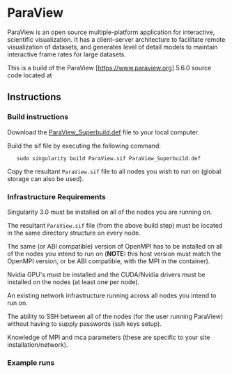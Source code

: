 # ParaView

ParaView is an open source multiple-platform application for interactive, scientific visualization. It has a client–server architecture to facilitate remote visualization of datasets, and generates level of detail models to maintain interactive frame rates for large datasets.

This is a build of the ParaView [https://www.paraview.org] 5.6.0 source code located at [](https:/https://www.paraview.org/download/)

## Instructions


### Build instructions
Download the [ParaView_Superbuild.def](https://github.com/sylabs/examples/blob/master/visualization/ParaView/ParaView_Superbuild.def) file to your local computer.

Build the sif file by executing the following command:

```
   sudo singularity build ParaView.sif ParaView_Superbuild.def
```

Copy the resultant `ParaView.sif` file to all nodes you wish to run on (global storage can also be used).

### Infrastructure Requirements
Singularity 3.0 must be installed on all of the nodes you are running on.

The resultant `ParaView.sif` file (from the above build step) must be located in the same directory structure on every node.

The same (or ABI compatible) version of OpenMPI has to be installed on all of the nodes you intend to run on (**NOTE:** this host version must match the OpenMPI version, or be ABI compatible, with the MPI in the container).

Nvidia GPU's must be installed and the CUDA/Nvidia drivers must be installed on the nodes (at least one per node).

An existing network infrastructure running across all nodes you intend to run on.

The ability to SSH between all of the nodes (for the user running ParaView) without having to supply passwords (ssh keys setup).

Knowledge of MPI and mca parameters (these are specific to your site installation/network).

### Example runs


